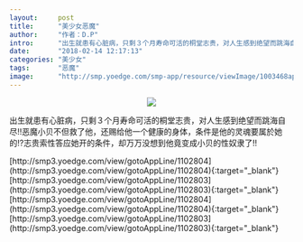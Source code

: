 ```yaml
---
layout:     post
title:      "美少女恶魔"
author:     "作者：D.P"
intro:      "出生就患有心脏病，只剩３个月寿命可活的桐堂志贵，对人生感到绝望而跳海自尽!!恶魔小贝不但救了他，还赐给他一个健康的身体，条件是他的灵魂要属於她的!?志贵索性答应她开的条件，却万万没想到他竟变成小贝的性奴隶了!!"
date:       "2018-02-14 12:17:13"
categories: "美少女"
tags:       "恶魔"
image:      "http://smp.yoedge.com/smp-app/resource/viewImage/1003468appline.png"
---
```

<div style="text-align: center">
<p><img src="http://smp.yoedge.com/smp-app/resource/viewImage/1003468appline.png"/></p>
</div>
<p class="post-meta">
<span>出生就患有心脏病，只剩３个月寿命可活的桐堂志贵，对人生感到绝望而跳海自尽!!恶魔小贝不但救了他，还赐给他一个健康的身体，条件是他的灵魂要属於她的!?志贵索性答应她开的条件，却万万没想到他竟变成小贝的性奴隶了!!</span>
</p>
[http://smp3.yoedge.com/view/gotoAppLine/1102804](http://smp3.yoedge.com/view/gotoAppLine/1102804){:target="_blank"}
[http://smp3.yoedge.com/view/gotoAppLine/1102803](http://smp3.yoedge.com/view/gotoAppLine/1102803){:target="_blank"}
[http://smp3.yoedge.com/view/gotoAppLine/1102804](http://smp3.yoedge.com/view/gotoAppLine/1102804){:target="_blank"}
[http://smp3.yoedge.com/view/gotoAppLine/1102803](http://smp3.yoedge.com/view/gotoAppLine/1102803){:target="_blank"}


